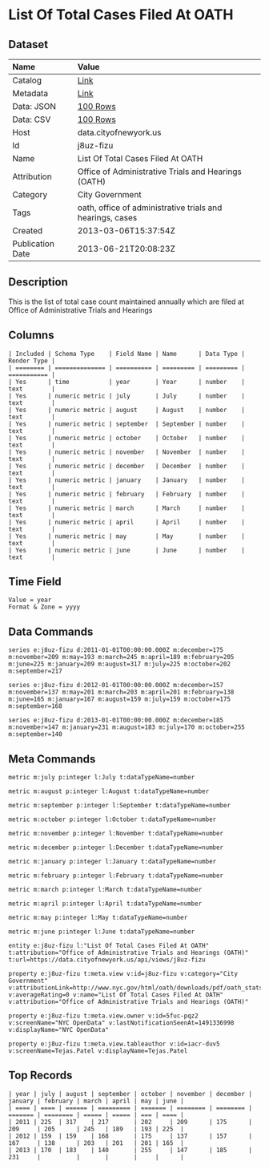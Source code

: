 # List Of Total Cases Filed At OATH

## Dataset

| Name | Value |
| :--- | :---- |
| Catalog | [Link](https://catalog.data.gov/dataset/list-of-total-cases-filed-at-oath-13d59) |
| Metadata | [Link](https://data.cityofnewyork.us/api/views/j8uz-fizu) |
| Data: JSON | [100 Rows](https://data.cityofnewyork.us/api/views/j8uz-fizu/rows.json?max_rows=100) |
| Data: CSV | [100 Rows](https://data.cityofnewyork.us/api/views/j8uz-fizu/rows.csv?max_rows=100) |
| Host | data.cityofnewyork.us |
| Id | j8uz-fizu |
| Name | List Of Total Cases Filed At OATH |
| Attribution | Office of Administrative Trials and Hearings (OATH) |
| Category | City Government |
| Tags | oath, office of administrative trials and hearings, cases |
| Created | 2013-03-06T15:37:54Z |
| Publication Date | 2013-06-21T20:08:23Z |

## Description

This is the list of total case count maintained annually which are filed at Office of Administrative Trials and Hearings

## Columns

```ls
| Included | Schema Type    | Field Name | Name      | Data Type | Render Type |
| ======== | ============== | ========== | ========= | ========= | =========== |
| Yes      | time           | year       | Year      | number    | text        |
| Yes      | numeric metric | july       | July      | number    | text        |
| Yes      | numeric metric | august     | August    | number    | text        |
| Yes      | numeric metric | september  | September | number    | text        |
| Yes      | numeric metric | october    | October   | number    | text        |
| Yes      | numeric metric | november   | November  | number    | text        |
| Yes      | numeric metric | december   | December  | number    | text        |
| Yes      | numeric metric | january    | January   | number    | text        |
| Yes      | numeric metric | february   | February  | number    | text        |
| Yes      | numeric metric | march      | March     | number    | text        |
| Yes      | numeric metric | april      | April     | number    | text        |
| Yes      | numeric metric | may        | May       | number    | text        |
| Yes      | numeric metric | june       | June      | number    | text        |
```

## Time Field

```ls
Value = year
Format & Zone = yyyy
```

## Data Commands

```ls
series e:j8uz-fizu d:2011-01-01T00:00:00.000Z m:december=175 m:november=209 m:may=193 m:march=245 m:april=189 m:february=205 m:june=225 m:january=209 m:august=317 m:july=225 m:october=202 m:september=217

series e:j8uz-fizu d:2012-01-01T00:00:00.000Z m:december=157 m:november=137 m:may=201 m:march=203 m:april=201 m:february=138 m:june=165 m:january=167 m:august=159 m:july=159 m:october=175 m:september=168

series e:j8uz-fizu d:2013-01-01T00:00:00.000Z m:december=185 m:november=147 m:january=231 m:august=183 m:july=170 m:october=255 m:september=140
```

## Meta Commands

```ls
metric m:july p:integer l:July t:dataTypeName=number

metric m:august p:integer l:August t:dataTypeName=number

metric m:september p:integer l:September t:dataTypeName=number

metric m:october p:integer l:October t:dataTypeName=number

metric m:november p:integer l:November t:dataTypeName=number

metric m:december p:integer l:December t:dataTypeName=number

metric m:january p:integer l:January t:dataTypeName=number

metric m:february p:integer l:February t:dataTypeName=number

metric m:march p:integer l:March t:dataTypeName=number

metric m:april p:integer l:April t:dataTypeName=number

metric m:may p:integer l:May t:dataTypeName=number

metric m:june p:integer l:June t:dataTypeName=number

entity e:j8uz-fizu l:"List Of Total Cases Filed At OATH" t:attribution="Office of Administrative Trials and Hearings (OATH)" t:url=https://data.cityofnewyork.us/api/views/j8uz-fizu

property e:j8uz-fizu t:meta.view v:id=j8uz-fizu v:category="City Government" v:attributionLink=http://www.nyc.gov/html/oath/downloads/pdf/oath_stats/OATH.pdf v:averageRating=0 v:name="List Of Total Cases Filed At OATH" v:attribution="Office of Administrative Trials and Hearings (OATH)"

property e:j8uz-fizu t:meta.view.owner v:id=5fuc-pqz2 v:screenName="NYC OpenData" v:lastNotificationSeenAt=1491336998 v:displayName="NYC OpenData"

property e:j8uz-fizu t:meta.view.tableauthor v:id=iacr-duv5 v:screenName=Tejas.Patel v:displayName=Tejas.Patel
```

## Top Records

```ls
| year | july | august | september | october | november | december | january | february | march | april | may | june | 
| ==== | ==== | ====== | ========= | ======= | ======== | ======== | ======= | ======== | ===== | ===== | === | ==== | 
| 2011 | 225  | 317    | 217       | 202     | 209      | 175      | 209     | 205      | 245   | 189   | 193 | 225  | 
| 2012 | 159  | 159    | 168       | 175     | 137      | 157      | 167     | 138      | 203   | 201   | 201 | 165  | 
| 2013 | 170  | 183    | 140       | 255     | 147      | 185      | 231     |          |       |       |     |      | 
```